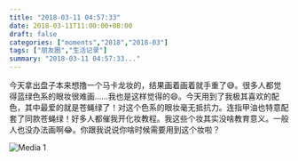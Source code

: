 ```yaml
---
title: "2018-03-11 04:57:33"
date: 2018-03-11T11:00:00+08:00
draft: false
categories: ["moments","2018","2018-03"]
tags: ["朋友圈","生活记录"]
summary: "2018-03-11 04:57:33..."
---
```


今天拿出盘子本来想撸一个马卡龙妆的，结果画着画着就手重了😅。很多人都觉得蓝绿色系的眼妆很难画……我也是这样觉得的😄。今天用到了我极其喜欢的配色，其中最爱的就是苍蝇绿了！对这个色系的眼妆毫无抵抗力。连指甲油也特意配套了同款苍蝇绿！好多人都催我开化妆教程。我这些个妆其实没啥教育意义。一般人也没办法画啊😂。你跟我说说你啥时候需要用到这个妆啦？

![Media 1](/Moments/photos/2018-03-11/201803110457330.jpg)

